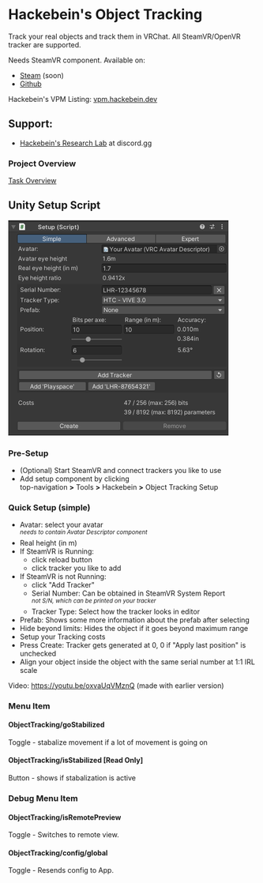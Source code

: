 # Hackebein's Object Tracking
Track your real objects and track them in VRChat. All SteamVR/OpenVR tracker are supported.

Needs SteamVR component. Available on:
* [Steam](https://store.steampowered.com/app/3140770) (soon)
* [Github](https://github.com/Hackebein/Object-Tracking-App/releases)

Hackebein's VPM Listing: [vpm.hackebein.dev](https://vpm.hackebein.dev)

## Support:
* [Hackebein's Research Lab](https://discord.gg/AqCwGqqQmW) at discord.gg

### Project Overview
[Task Overview](https://github.com/users/Hackebein/projects/4/views/1)

## Unity Setup Script
![Unity Setup Script](Docs/setup_script.png)

### Pre-Setup
* (Optional) Start SteamVR and connect trackers you like to use
* Add setup component by clicking<br>
  top-navigation **>** Tools **>** Hackebein **>** Object Tracking Setup

### Quick Setup (simple)
* Avatar: select your avatar<br>
  <sup>_needs to contain Avatar Descriptor component_</sup>
* Real height (in m)
* If SteamVR is Running:
  * click reload button
  * click tracker you like to add
* If SteamVR is not Running:
  * click "Add Tracker"
  * Serial Number: Can be obtained in SteamVR System Report<br>
    <sup>_not S/N, which can be printed on your tracker_</sup>
  * Tracker Type: Select how the tracker looks in editor
* Prefab: Shows some more information about the prefab after selecting
* Hide beyond limits: Hides the object if it goes beyond maximum range
* Setup your Tracking costs
* Press Create: Tracker gets generated at 0, 0 if "Apply last position" is unchecked
* Align your object inside the object with the same serial number at 1:1 IRL scale

Video: https://youtu.be/oxvaUqVMznQ (made with earlier version)

### Menu Item
#### ObjectTracking/goStabilized
Toggle - stabalize movement if a lot of movement is going on

#### ObjectTracking/isStabilized [Read Only]
Button - shows if stabalization is active

### Debug Menu Item
#### ObjectTracking/isRemotePreview
Toggle - Switches to remote view.

#### ObjectTracking/config/global
Toggle - Resends config to App.
